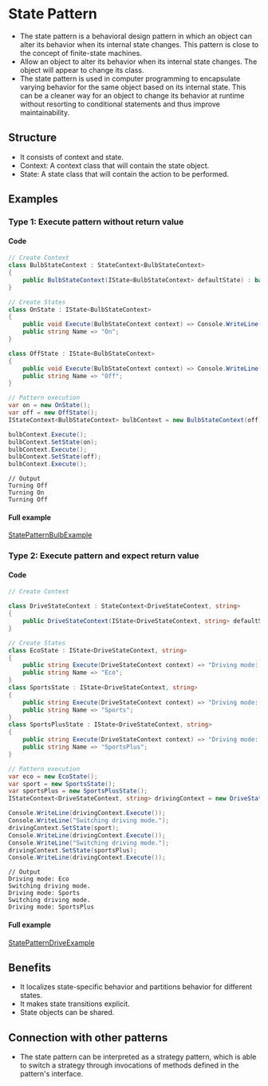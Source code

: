 ﻿
# State Pattern

- The state pattern is a behavioral design pattern in which an object can alter its behavior when its internal state changes. This pattern is close to the concept of finite-state machines.
- Allow an object to alter its behavior when its internal state changes. The object will appear to change its class.
- The state pattern is used in computer programming to encapsulate varying behavior for the same object based on its internal state. This can be a cleaner way for an object to change its behavior at runtime without resorting to conditional statements and thus improve maintainability.

## Structure
- It consists of context and state.
- Context: A context class that will contain the state object.
- State: A state class that will contain the action to be performed.

## Examples

### Type 1: Execute pattern without return value

#### Code

```csharp
// Create Context
class BulbStateContext : StateContext<BulbStateContext>
{
    public BulbStateContext(IState<BulbStateContext> defaultState) : base(defaultState) { }
}

// Create States
class OnState : IState<BulbStateContext>
{
    public void Execute(BulbStateContext context) => Console.WriteLine("Turning " + Name);
    public string Name => "On";
}

class OffState : IState<BulbStateContext>
{
    public void Execute(BulbStateContext context) => Console.WriteLine("Turning " + Name);
    public string Name => "Off";
}

// Pattern execution
var on = new OnState();
var off = new OffState();
IStateContext<BulbStateContext> bulbContext = new BulbStateContext(off);

bulbContext.Execute();
bulbContext.SetState(on);
bulbContext.Execute();
bulbContext.SetState(off);
bulbContext.Execute();
```
```
// Output
Turning Off
Turning On
Turning Off
```

#### Full example

[StatePatternBulbExample](./../../GofConsoleApp/Examples/Behavioral/StatePattern/StatePatternBulbExample.cs)


### Type 2: Execute pattern and expect return value

#### Code
    
```csharp
// Create Context

class DriveStateContext : StateContext<DriveStateContext, string>
{
    public DriveStateContext(IState<DriveStateContext, string> defaultState) : base(defaultState) { }
}

// Create States
class EcoState : IState<DriveStateContext, string>
{
    public string Execute(DriveStateContext context) => "Driving mode: " + Name;
    public string Name => "Eco";
}
class SportsState : IState<DriveStateContext, string>
{
    public string Execute(DriveStateContext context) => "Driving mode: " + Name;
    public string Name => "Sports";
}
class SportsPlusState : IState<DriveStateContext, string>
{
    public string Execute(DriveStateContext context) => "Driving mode: " + Name;
    public string Name => "SportsPlus";
}

// Pattern execution
var eco = new EcoState();
var sport = new SportsState();
var sportsPlus = new SportsPlusState();
IStateContext<DriveStateContext, string> drivingContext = new DriveStateContext(eco);

Console.WriteLine(drivingContext.Execute());
Console.WriteLine("Switching driving mode.");
drivingContext.SetState(sport);
Console.WriteLine(drivingContext.Execute());
Console.WriteLine("Switching driving mode.");
drivingContext.SetState(sportsPlus);
Console.WriteLine(drivingContext.Execute());
```
```
// Output
Driving mode: Eco
Switching driving mode.
Driving mode: Sports
Switching driving mode.
Driving mode: SportsPlus
```

#### Full example

[StatePatternDriveExample](./../../GofConsoleApp/Examples/Behavioral/StatePattern/StatePatternDriveExample.cs)


## Benefits
- It localizes state-specific behavior and partitions behavior for different states.
- It makes state transitions explicit.
- State objects can be shared.

## Connection with other patterns
- The state pattern can be interpreted as a strategy pattern, which is able to switch a strategy through invocations of methods defined in the pattern's interface.